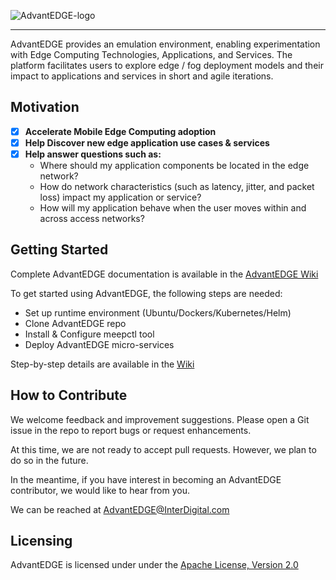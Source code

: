 ![AdvantEDGE-logo](https://github.com/InterDigitalInc/AdvantEDGE/blob/master/docs/images/AdvantEDGE-logo_Blue-01.png)

------

AdvantEDGE provides an emulation environment, enabling experimentation with Edge Computing Technologies, Applications, and Services.  The platform facilitates users to explore edge / fog deployment models and their impact to applications and services in short and agile iterations.

## Motivation

- [x] **Accelerate Mobile Edge Computing adoption**
- [x] **Help Discover new edge application use cases & services**
- [x] **Help answer questions such as:**
  - Where should my application components be located in the edge network?
  - How do network characteristics (such as latency, jitter, and packet loss) impact my application or service?
  - How will my application behave when the user moves within and across access networks?

## Getting Started

Complete AdvantEDGE documentation is available in the [AdvantEDGE Wiki](https://github.com/InterDigitalInc/AdvantEDGE/wiki)

To get started using AdvantEDGE, the following steps are needed:
- Set up runtime environment (Ubuntu/Dockers/Kubernetes/Helm)
- Clone AdvantEDGE repo
- Install & Configure meepctl tool
- Deploy AdvantEDGE micro-services

Step-by-step details are available in the [Wiki](https://github.com/InterDigitalInc/AdvantEDGE/wiki#getting-started)

## How to Contribute

We welcome feedback and improvement suggestions.  Please open a Git issue in the repo to report bugs or request enhancements.

At this time, we are not ready to accept pull requests.  However, we plan to do so in the future.

In the meantime, if you have interest in becoming an AdvantEDGE contributor, we would like to hear from you.  

We can be reached at <AdvantEDGE@InterDigital.com>

## Licensing

AdvantEDGE is licensed under under the [Apache License, Version 2.0](https://github.com/InterDigitalInc/AdvantEDGE/blob/master/LICENSE.md)